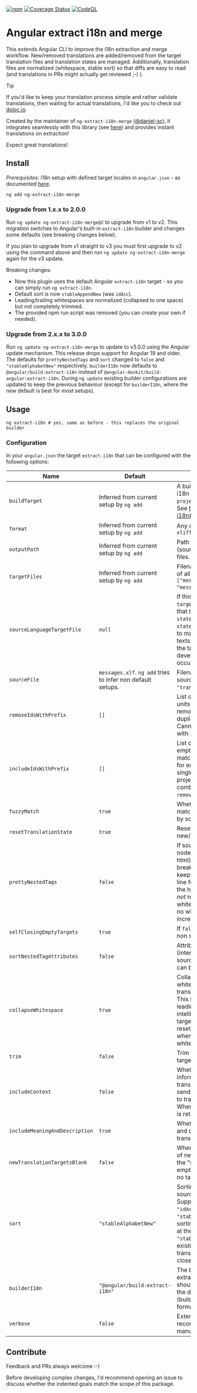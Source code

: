[![npm](https://img.shields.io/npm/v/ng-extract-i18n-merge)](https://www.npmjs.com/package/ng-extract-i18n-merge)
[![Coverage Status](https://coveralls.io/repos/github/daniel-sc/ng-extract-i18n-merge/badge.svg?branch=master)](https://coveralls.io/github/daniel-sc/ng-extract-i18n-merge?branch=master)
[![CodeQL](https://github.com/daniel-sc/ng-extract-i18n-merge/actions/workflows/github-code-scanning/codeql/badge.svg)](https://github.com/daniel-sc/ng-extract-i18n-merge/actions/workflows/github-code-scanning/codeql)

# Angular extract i18n and merge

This extends Angular CLI to improve the i18n extraction and merge workflow. 
New/removed translations are added/removed from the target translation files and translation states are managed. 
Additionally, translation files are normalized (whitespace, stable sort) so that diffs are easy to read 
(and translations in PRs might actually get reviewed ;-) ).

> [!TIP]
> If you'd like to keep your translation process simple and rather validate translations, then waiting for actual translations, I'd like you to check out [doloc.io](https://doloc.io).
>
>  Created by the maintainer of `ng-extract-i18n-merge` ([@daniel-sc](https://github.com/daniel-sc)),
> it integrates seamlessly with this library (see [here](https://github.com/daniel-sc/ng-extract-i18n-merge/discussions/115)) and provides instant translations on extraction!
>
> Expect great translations!

## Install

_Prerequisites_: i18n setup with defined target locales in `angular.json` - as
documented [here](https://angular.dev/guide/i18n/merge).

```shell
ng add ng-extract-i18n-merge
```

### Upgrade from 1.x.x to 2.0.0

Run `ng update ng-extract-i18n-merge@2` to upgrade from v1 to v2. This migration
switches to Angular's built-in `extract-i18n` builder and changes some defaults
(see breaking changes below).

If you plan to upgrade from v1 straight to v3 you must first upgrade to v2 using
the command above and then run `ng update ng-extract-i18n-merge` again for the
v3 update.

Breaking changes:

* Now this plugin uses the default Angular `extract-i18n` target - so you can
  simply run `ng extract-i18n`.
* Default sort is now `stableAppendNew` (was `idAsc`).
* Leading/trailing whitespaces are normalized (collapsed to one space) but not
  completely trimmed.
* The provided npm run script was removed (you can create your own if needed).

### Upgrade from 2.x.x to 3.0.0

Run `ng update ng-extract-i18n-merge` to update to v3.0.0 using the Angular update mechanism.
This release drops support for Angular 19 and older.
The defaults for `prettyNestedTags` and `sort` changed to `false` and `"stableAlphabetNew"` respectively.
`builderI18n` now defaults to `@angular/build:extract-i18n` instead of `@angular-devkit/build-angular:extract-i18n`.
During `ng update` existing builder configurations are updated to keep the previous behaviour (except for `builderI18n`, where the new default is best for most setups).

## Usage

```shell
ng extract-i18n # yes, same as before - this replaces the original builder
```

### Configuration

In your `angular.json` the target `extract-i18n` that can be configured with the following options:

| Name                                                                                                                                               | Default                                                     | Description                                                                                                                                                                                                                                                                                                                                                         |
|----------------------------------------------------------------------------------------------------------------------------------------------------|-------------------------------------------------------------|---------------------------------------------------------------------------------------------------------------------------------------------------------------------------------------------------------------------------------------------------------------------------------------------------------------------------------------------------------------------|
| `buildTarget`                                                                                                                                      | Inferred from current setup by `ng add`                     | A build builder target to extract i18n messages in the format of `project:target[:configuration]`. See https://angular.io/cli/extract-i18n#options                                                                                                                                                                                                                  |
| `format`                                                                                                                                           | Inferred from current setup by `ng add`                     | Any of `xlf`, `xlif`, `xliff`, `xlf2`, `xliff2`                                                                                                                                                                                                                                                                                                                     |
| `outputPath`                                                                                                                                       | Inferred from current setup by `ng add`                     | Path to folder containing all (source and target) translation files.                                                                                                                                                                                                                                                                                                |
| `targetFiles`                                                                                                                                      | Inferred from current setup by `ng add`                     | Filenames (relative to `outputPath` of all target translation files (e.g. `["messages.fr.xlf", "messages.de.xlf"]`).                                                                                                                                                                                                                                                |
| `sourceLanguageTargetFile`                                                                                                                         | `null`                                                      | If this is set (to one of the `targetFiles`), new translations in that target file will be set to `state="final"` (instead of default `state="new"`). This file can be used to manage changes to the source texts: when a translator updates the target, this tool will hint the developer to update the code occurrences.                                          |
| `sourceFile`                                                                                                                                       | `messages.xlf`. `ng add` tries to infer non default setups. | Filename (relative to `outputPath` of source translation file (e.g. `"translations-source.xlf"`).                                                                                                                                                                                                                                                                   |
| `removeIdsWithPrefix`                                                                                                                              | `[]`                                                        | List of prefix strings. All translation units with matching `id` attribute are removed. Useful for excluding duplicate library translations. Cannot be used in combination with `includeIdsWithPrefix`.                                                                                                                                                             |
| `includeIdsWithPrefix`                                                                                                                             | `[]`                                                        | List of prefix strings. When non-empty, only translations units with matching `id` are included. Useful for extracting translations of a single library in a multi-library project. Cannot be used in combination with `removeIdsWithPrefix`.                                                                                                                       |
| `fuzzyMatch`                                                                                                                                       | `true`                                                      | Whether translation units without matching IDs are fuzzy matched by source text.                                                                                                                                                                                                                                                                                    |
| `resetTranslationState`                                                                                                                            | `true`                                                      | Reset the translation state to new/initial for new/changed units.                                                                                                                                                                                                                                                                                                   |
| `prettyNestedTags`                                                                                                                                 | `false`                                                     | If source/target only contains xml nodes (interpolations, nested html), `true` formats these with line breaks and indentation. `false` keeps the original angular single line format. Note: while `true` was the historic implementation, it is _not_ recommended, as it adds whitespace between tags that had no whitespace in between and increases bundle sizes. |
| `selfClosingEmptyTargets`                                                                                                                          | `true`                                                      | If `false` empty target nodes are non self-closing.                                                                                                                                                                                                                                                                                                                 |
| `sortNestedTagAttributes`                                                                                                                          | `false`                                                     | Attributes of xml nodes (interpolations, nested html) in source/target/meaning/description can be sorted for normalization.                                                                                                                                                                                                                                         |
| `collapseWhitespace`                                                                                                                               | `true`                                                      | Collapsing of multiple whitespaces/line breaks in translation sources and targets. This handles changed leading/trailing whitespaces intelligently - i.e. updates the target accordingly _without_ resetting the translation state when only leading/trailing whitespace was changed.                                                                               |
| `trim`                                                                                                                                             | `false`                                                     | Trim translation sources and targets.                                                                                                                                                                                                                                                                                                                               |
| `includeContext`                                                                                                                                   | `false`                                                     | Whether to include the context information (like notes) in the translation files. This is useful for sending the target translation files to translation agencies/services. When `sourceFileOnly`, the context is retained only in the `sourceFile`.                                                                                                                |
| `includeMeaningAndDescription`                                                                                                                     | `true`                                                      | Whether to include the meaning and description information in the translation files.                                                                                                                                                                                                                                                                                |
| `newTranslationTargetsBlank`                                                                                                                       | `false`                                                     | When `false` (default) the "target" of new translation units is set to the "source" value. When `true`, an empty string is used. When `'omit'`, no target element is created.                                                                                                                                                                                       |
| `sort`                                                                                                                                             | `"stableAlphabetNew"`                                       | Sorting of all translation units in source and target translation files. Supported: <br>`"idAsc"` (sort by translation IDs), <br>`"stableAppendNew"` (keep existing sorting, append new translations at the end), <br>`"stableAlphabetNew"` (keep existing sorting, sort new translations next to alphabetical close IDs).                                          |
| `builderI18n`                                                                                                                                      | `"@angular/build:extract-i18n"`                             | The builder to use for i18n extraction. Any custom builder should handle the same options as the default angular builder (buildTarget, outputPath, outFile, format, progress).                                                                                                                                                                                      |
| `verbose`                                                                                                                                          | `false`                                                     | Extended/debug output - it is recommended to use this only for manual debugging.                                                                                                                                                                                                                                                                                    |

## Contribute

Feedback and PRs always welcome :-)

Before developing complex changes, I'd recommend opening an issue to discuss whether the indented goals match the scope of this package.
